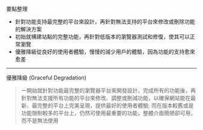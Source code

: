 要點整理
- 針對功能支持最完整的平台來設計，再針對無法支持的平台來修改或刪除功能的解決方案
- 初始就構建站點的完整功能，再針對低版本的瀏覽器測試和修復，使其可以正常瀏覽
- 優雅降級從良好的使用者體驗，慢慢的減少用戶的體驗，因為功能的支持愈來愈差

---

優雅降級 (Graceful Degradation)
>一開始就針對功能最完整的瀏覽器平台來開發設計，完成所有的功能後，再針對無法支援所有功能的平台來修改、調整或刪減功能，以確保網站能在最新、最完整的平台上完美呈現，提供最好的使用者體驗; 而在版本較舊或是功能限制較多的平台上，仍然可使用最重要的功能，整體介面簡陋卻可用，而不是無法使用